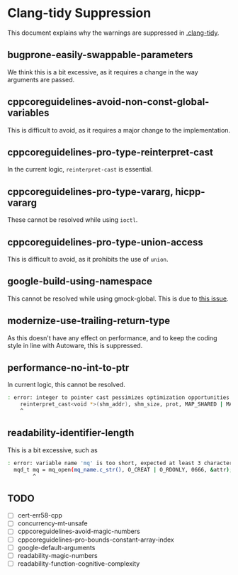 # Clang-tidy Suppression

This document explains why the warnings are suppressed in [.clang-tidy](../.clang-tidy).

## bugprone-easily-swappable-parameters

We think this is a bit excessive, as it requires a change in the way arguments are passed.

## cppcoreguidelines-avoid-non-const-global-variables

This is difficult to avoid, as it requires a major change to the implementation.

## cppcoreguidelines-pro-type-reinterpret-cast

In the current logic, `reinterpret-cast` is essential.

## cppcoreguidelines-pro-type-vararg, hicpp-vararg

These cannot be resolved while using `ioctl`.

## cppcoreguidelines-pro-type-union-access

This is difficult to avoid, as it prohibits the use of `union`.

## google-build-using-namespace

This cannot be resolved while using gmock-global. This is due to [this issue](https://github.com/apriorit/gmock-global/issues/5).

## modernize-use-trailing-return-type

As this doesn't have any effect on performance, and to keep the coding style in line with Autoware, this is suppressed.

## performance-no-int-to-ptr

In current logic, this cannot be resolved.

```bash
: error: integer to pointer cast pessimizes optimization opportunities [performance-no-int-to-ptr,-warnings-as-errors]
    reinterpret_cast<void *>(shm_addr), shm_size, prot, MAP_SHARED | MAP_FIXED_NOREPLACE, shm_fd,
    ^
```

## readability-identifier-length

This is a bit excessive, such as

```bash
: error: variable name 'mq' is too short, expected at least 3 characters [readability-identifier-length,-warnings-as-errors]
  mqd_t mq = mq_open(mq_name.c_str(), O_CREAT | O_RDONLY, 0666, &attr);
        ^
```

## TODO

- [ ] cert-err58-cpp
- [ ] concurrency-mt-unsafe
- [ ] cppcoreguidelines-avoid-magic-numbers
- [ ] cppcoreguidelines-pro-bounds-constant-array-index
- [ ] google-default-arguments
- [ ] readability-magic-numbers
- [ ] readability-function-cognitive-complexity
